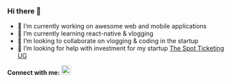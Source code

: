 ### Hi there 👋

- 🔭 I’m currently working on awesome web and mobile applications
- 🌱 I’m currently learning react-native & vlogging
- 👯 I’m looking to collaborate on vlogging & coding in the startup
- 🤔 I’m looking for help with investment for my startup [The Spot Ticketing UG](https://the-spot.online)



**Connect with me:**
[<img alt="Chinmay Pingale | LinkedIn" width="22px" src="https://img.icons8.com/color/22/000000/linkedin.png" />][linkedin]


[linkedin]: https://www.linkedin.com/in/cppingale/


<!--
**Chinmay-92/Chinmay-92** is a ✨ _special_ ✨ repository because its `README.md` (this file) appears on your GitHub profile.

Here are some ideas to get you started:

- 🔭 I’m currently working on awesome web and mobile applications
- 🌱 I’m currently learning react-native & vlogging
- 👯 I’m looking to collaborate on vlogging & coding in the startup
- 🤔 I’m looking for help with investment for my startup the-spot.online
- 📫 How to reach me: 
[<img align="left" alt="Chinmay Pingale | LinkedIn" width="22px" src="https://img.icons8.com/color/22/000000/linkedin.png" />][linkedin]


[linkedin]: https://www.linkedin.com/in/cppingale/
-->
